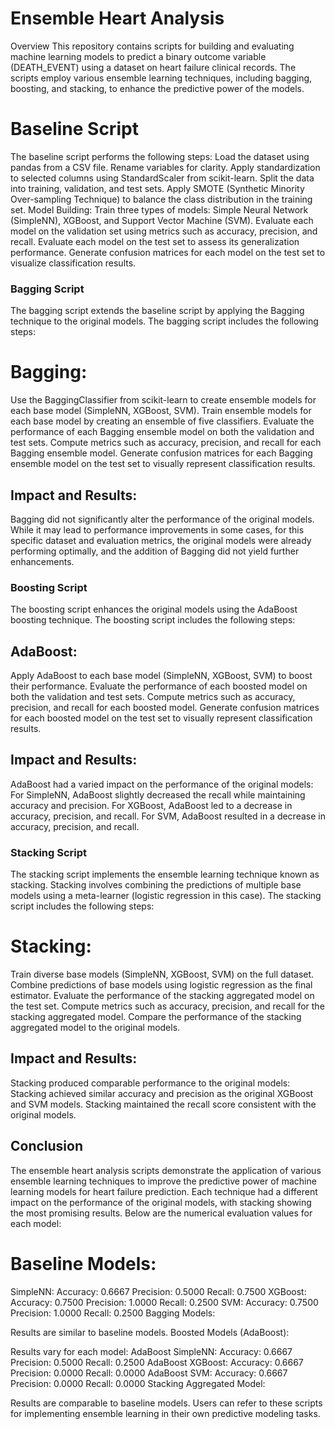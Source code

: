 # Ensemble Heart Analysis
Overview
This repository contains scripts for building and evaluating machine learning models to predict a binary outcome variable (DEATH_EVENT) using a dataset on heart failure clinical records. The scripts employ various ensemble learning techniques, including bagging, boosting, and stacking, to enhance the predictive power of the models.

# Baseline Script
The baseline script performs the following steps:
Load the dataset using pandas from a CSV file.
Rename variables for clarity.
Apply standardization to selected columns using StandardScaler from scikit-learn.
Split the data into training, validation, and test sets.
Apply SMOTE (Synthetic Minority Over-sampling Technique) to balance the class distribution in the training set.
Model Building:
Train three types of models: Simple Neural Network (SimpleNN), XGBoost, and Support Vector Machine (SVM).
Evaluate each model on the validation set using metrics such as accuracy, precision, and recall.
Evaluate each model on the test set to assess its generalization performance.
Generate confusion matrices for each model on the test set to visualize classification results.

### Bagging Script
The bagging script extends the baseline script by applying the Bagging technique to the original models. The bagging script includes the following steps:

# Bagging:
Use the BaggingClassifier from scikit-learn to create ensemble models for each base model (SimpleNN, XGBoost, SVM).
Train ensemble models for each base model by creating an ensemble of five classifiers.
Evaluate the performance of each Bagging ensemble model on both the validation and test sets.
Compute metrics such as accuracy, precision, and recall for each Bagging ensemble model.
Generate confusion matrices for each Bagging ensemble model on the test set to visually represent classification results.
## Impact and Results:
Bagging did not significantly alter the performance of the original models. While it may lead to performance improvements in some cases, for this specific dataset and evaluation metrics, the original models were already performing optimally, and the addition of Bagging did not yield further enhancements.
### Boosting Script
The boosting script enhances the original models using the AdaBoost boosting technique. The boosting script includes the following steps:

## AdaBoost:
Apply AdaBoost to each base model (SimpleNN, XGBoost, SVM) to boost their performance.
Evaluate the performance of each boosted model on both the validation and test sets.
Compute metrics such as accuracy, precision, and recall for each boosted model.
Generate confusion matrices for each boosted model on the test set to visually represent classification results.
## Impact and Results:
AdaBoost had a varied impact on the performance of the original models:
For SimpleNN, AdaBoost slightly decreased the recall while maintaining accuracy and precision.
For XGBoost, AdaBoost led to a decrease in accuracy, precision, and recall.
For SVM, AdaBoost resulted in a decrease in accuracy, precision, and recall.
### Stacking Script
The stacking script implements the ensemble learning technique known as stacking. Stacking involves combining the predictions of multiple base models using a meta-learner (logistic regression in this case). The stacking script includes the following steps:

# Stacking:
Train diverse base models (SimpleNN, XGBoost, SVM) on the full dataset.
Combine predictions of base models using logistic regression as the final estimator.
Evaluate the performance of the stacking aggregated model on the test set.
Compute metrics such as accuracy, precision, and recall for the stacking aggregated model.
Compare the performance of the stacking aggregated model to the original models.
## Impact and Results:
Stacking produced comparable performance to the original models:
Stacking achieved similar accuracy and precision as the original XGBoost and SVM models.
Stacking maintained the recall score consistent with the original models.
## Conclusion
The ensemble heart analysis scripts demonstrate the application of various ensemble learning techniques to improve the predictive power of machine learning models for heart failure prediction. Each technique had a different impact on the performance of the original models, with stacking showing the most promising results. Below are the numerical evaluation values for each model:

# Baseline Models:

SimpleNN:
Accuracy: 0.6667
Precision: 0.5000
Recall: 0.7500
XGBoost:
Accuracy: 0.7500
Precision: 1.0000
Recall: 0.2500
SVM:
Accuracy: 0.7500
Precision: 1.0000
Recall: 0.2500
Bagging Models:

Results are similar to baseline models.
Boosted Models (AdaBoost):

Results vary for each model:
AdaBoost SimpleNN:
Accuracy: 0.6667
Precision: 0.5000
Recall: 0.2500
AdaBoost XGBoost:
Accuracy: 0.6667
Precision: 0.0000
Recall: 0.0000
AdaBoost SVM:
Accuracy: 0.6667
Precision: 0.0000
Recall: 0.0000
Stacking Aggregated Model:

Results are comparable to baseline models.
Users can refer to these scripts for implementing ensemble learning in their own predictive modeling tasks.
